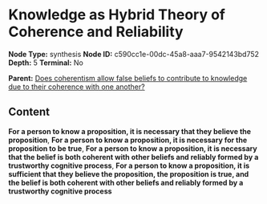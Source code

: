# Knowledge as Hybrid Theory of Coherence and Reliability

**Node Type:** synthesis
**Node ID:** c590cc1e-00dc-45a8-aaa7-9542143bd752
**Depth:** 5
**Terminal:** No

**Parent:** [Does coherentism allow false beliefs to contribute to knowledge due to their coherence with one another?](does-coherentism-allow-false-beliefs-to-contribute-to-knowledge-due-to-their-coherence-with-one-another-antithesis-520fbd8e-6d99-4ac4-81bc-551dd1bd3992.md)

## Content

**For a person to know a proposition, it is necessary that they believe the proposition**, **For a person to know a proposition, it is necessary for the proposition to be true**, **For a person to know a proposition, it is necessary that the belief is both coherent with other beliefs and reliably formed by a trustworthy cognitive process**, **For a person to know a proposition, it is sufficient that they believe the proposition, the proposition is true, and the belief is both coherent with other beliefs and reliably formed by a trustworthy cognitive process**
